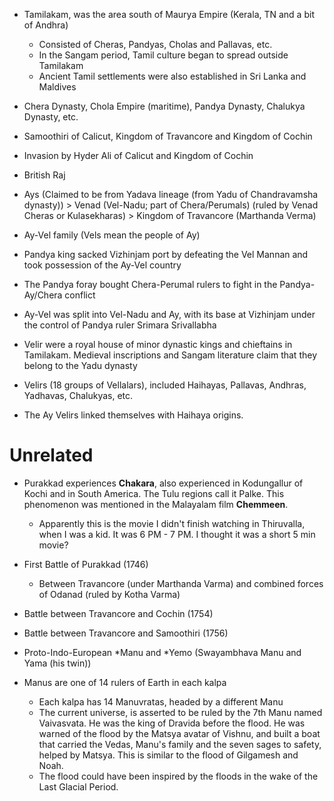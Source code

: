 - Tamilakam, was the area south of Maurya Empire (Kerala, TN and a bit of Andhra)
	- Consisted of Cheras, Pandyas, Cholas and Pallavas, etc.
	- In the Sangam period, Tamil culture began to spread outside Tamilakam
	- Ancient Tamil settlements were also established in Sri Lanka and Maldives
- Chera Dynasty, Chola Empire (maritime), Pandya Dynasty, Chalukya Dynasty, etc.
- Samoothiri of Calicut, Kingdom of Travancore and Kingdom of Cochin
- Invasion by Hyder Ali of Calicut and Kingdom of Cochin
- British Raj

- Ays (Claimed to be from Yadava lineage (from Yadu of Chandravamsha dynasty)) > Venad (Vel-Nadu; part of Chera/Perumals) (ruled by Venad Cheras or Kulasekharas) > Kingdom of Travancore (Marthanda Verma)
- Ay-Vel family (Vels mean the people of Ay)
- Pandya king sacked Vizhinjam port by defeating the Vel Mannan and took possession of the Ay-Vel country
- The Pandya foray bought Chera-Perumal rulers to fight in the Pandya-Ay/Chera conflict
- Ay-Vel was split into Vel-Nadu and Ay, with its base at Vizhinjam under the control of Pandya ruler Srimara Srivallabha

- Velir were a royal house of minor dynastic kings and chieftains in Tamilakam. Medieval inscriptions and Sangam literature claim that they belong to the Yadu dynasty
- Velirs (18 groups of Vellalars), included Haihayas, Pallavas, Andhras, Yadhavas, Chalukyas, etc.
- The Ay Velirs linked themselves with Haihaya origins.

# Unrelated
- Purakkad experiences **Chakara**, also experienced in Kodungallur of Kochi and in South America. The Tulu regions call it Palke. This phenomenon was mentioned in the Malayalam film **Chemmeen**.
	- Apparently this is the movie I didn't finish watching in Thiruvalla, when I was a kid. It was 6 PM - 7 PM. I thought it was a short 5 min movie?
- First Battle of Purakkad (1746)
	- Between Travancore (under Marthanda Varma) and combined forces of Odanad (ruled by Kotha Varma)
- Battle between Travancore and Cochin (1754)
- Battle between Travancore and Samoothiri (1756)

- Proto-Indo-European \*Manu and \*Yemo (Swayambhava Manu and Yama (his twin))
- Manus are one of 14 rulers of Earth in each kalpa
	- Each kalpa has 14 Manuvratas, headed by a different Manu
	- The current universe, is asserted to be ruled by the 7th Manu named Vaivasvata.  He was the king of Dravida before the flood. He was warned of the flood by the Matsya avatar of Vishnu, and built a boat that carried the Vedas, Manu's family and the seven sages to safety, helped by Matsya. This is similar to the flood of Gilgamesh and Noah.
	- The flood could have been inspired by the floods in the wake of the Last Glacial Period.